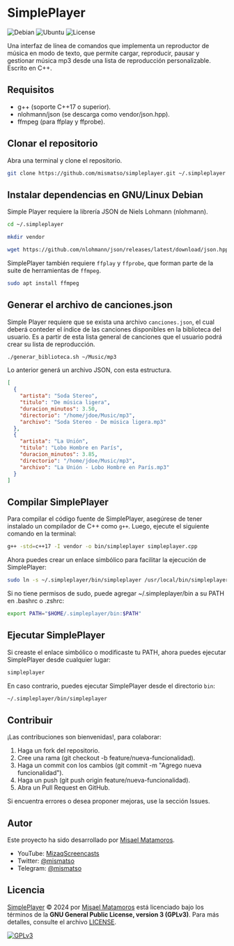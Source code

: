 # SimplePlayer

![Debian](https://img.shields.io/badge/debian-12+-green)
![Ubuntu](https://img.shields.io/badge/ubuntu-22.04-green)
![License](https://img.shields.io/github/license/mismatso/simpleplayer)

Una interfaz de línea de comandos que implementa un reproductor de música en modo de texto, que permite cargar, reproducir, pausar y gestionar música mp3 desde una lista de reproducción personalizable. Escrito en C++.

## Requisitos

- g++ (soporte C++17 o superior).
- nlohmann/json (se descarga como vendor/json.hpp).
- ffmpeg (para ffplay y ffprobe).

## Clonar el repositorio

Abra una terminal y clone el repositorio.

```bash
git clone https://github.com/mismatso/simpleplayer.git ~/.simpleplayer
```

## Instalar dependencias en GNU/Linux Debian

Simple Player requiere la librería JSON de Niels Lohmann (nlohmann).

```bash
cd ~/.simpleplayer

mkdir vendor

wget https://github.com/nlohmann/json/releases/latest/download/json.hpp -O vendor/json.hpp
```

SimplePlayer también requiere `ffplay` y `ffprobe`, que forman parte de la suite de herramientas de `ffmpeg`.

```bash
sudo apt install ffmpeg
```

## Generar el archivo de canciones.json

Simple Player requiere que se exista una archivo `canciones.json`, el cual deberá conteder el índice de las canciones disponibles en la biblioteca del usuario. Es a partir de esta lista general de canciones que el usuario podrá crear su lista de reproducción.

```bash
./generar_biblioteca.sh ~/Music/mp3
```

Lo anterior generá un archivo JSON, con esta estructura.

```json
[
  {
    "artista": "Soda Stereo",
    "titulo": "De música ligera",
    "duracion_minutos": 3.50,
    "directorio": "/home/jdoe/Music/mp3",
    "archivo": "Soda Stereo - De música ligera.mp3"
  },
  {
    "artista": "La Unión",
    "titulo": "Lobo Hombre en París",
    "duracion_minutos": 3.85,
    "directorio": "/home/jdoe/Music/mp3",
    "archivo": "La Unión - Lobo Hombre en París.mp3"
  }
]
```

## Compilar SimplePlayer

Para compilar el código fuente de SimplePlayer, asegúrese de tener instalado un compilador de C++ como `g++`. Luego, ejecute el siguiente comando en la terminal:

```bash
g++ -std=c++17 -I vendor -o bin/simpleplayer simpleplayer.cpp
```

Ahora puedes crear un enlace simbólico para facilitar la ejecución de SimplePlayer:

```bash
sudo ln -s ~/.simpleplayer/bin/simpleplayer /usr/local/bin/simpleplayer
```

Si no tiene permisos de sudo, puede agregar ~/.simpleplayer/bin a su PATH en .bashrc o .zshrc:

```bash
export PATH="$HOME/.simpleplayer/bin:$PATH"
```

## Ejecutar SimplePlayer

Si creaste el enlace simbólico o modificaste tu PATH, ahora puedes ejecutar SimplePlayer desde cualquier lugar:

```bash
simpleplayer
```
En caso contrario, puedes ejecutar SimplePlayer desde el directorio `bin`:

```bash
~/.simpleplayer/bin/simpleplayer
```

## Contribuir

¡Las contribuciones son bienvenidas!, para colaborar:

1. Haga un fork del repositorio.
2. Cree una rama (git checkout -b feature/nueva-funcionalidad).
3. Haga un commit con los cambios (git commit -m "Agrego nueva funcionalidad").
4. Haga un push (git push origin feature/nueva-funcionalidad).
5. Abra un Pull Request en GitHub.

Si encuentra errores o desea proponer mejoras, use la sección Issues.

## Autor

Este proyecto ha sido desarrollado por [Misael Matamoros](https://t.me/mismatso).

- YouTube: [MizaqScreencasts](https://www.youtube.com/MizaqScreencasts)
- Twitter: [@mismatso](https://twitter.com/mismatso)
- Telegram: [@mismatso](https://t.me/mismatso)

## Licencia

[SimplePlayer](https://github.com/mismatso/simpleplayer) © 2024 por [Misael Matamoros](https://t.me/mismatso) está licenciado bajo los términos de la **GNU General Public License, version 3 (GPLv3)**. Para más detalles, consulte el archivo [LICENSE](/LICENSE).

[![GPLv3](https://www.gnu.org/graphics/gplv3-with-text-136x68.png)](https://www.gnu.org/licenses/gpl-3.0.html)